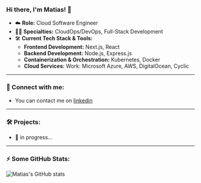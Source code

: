 ### Hi there, I'm Matias! 👋

- ☁️ **Role:** Cloud Software Engineer
- 👨‍💻 **Specialties:** CloudOps/DevOps, Full-Stack Development
- 🛠️ **Current Tech Stack & Tools:**
  - **Frontend Development:** Next.js, React
  - **Backend Development:** Node.js, Express.js
  - **Containerization & Orchestration:** Kubernetes, Docker
  - **Cloud Services:** Work: Microsoft Azure, AWS, DigitalOcean, Cyclic 


---

### 🙌 Connect with me:

- You can contact me on [linkedin](https://www.linkedin.com/in/matiasn%C3%A6ss/)
---

### 🛠️ Projects: 

- 🥷 in progress... 


---

### :zap: Some GitHub Stats:
![Matias's GitHub stats](https://github-readme-stats.vercel.app/api?username=matiasnaess&show_icons=true&theme=dark)

